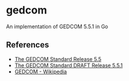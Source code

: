 # gedcom

An implementation of GEDCOM 5.5.1 in Go

## References

- [The GEDCOM Standard Release 5.5](http://homepages.rootsweb.ancestry.com/~pmcbride/gedcom/55gctoc.htm)
- [The GEDCOM Standard DRAFT Release 5.5.1](https://chronoplexsoftware.com/gedcomvalidator/gedcom/gedcom-5.5.1.pdf)
- [GEDCOM - Wikipedia](https://en.wikipedia.org/wiki/GEDCOM)
